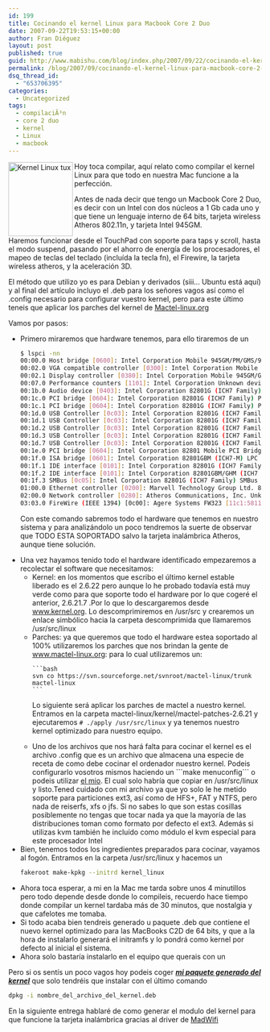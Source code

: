 ```yaml
---
id: 199
title: Cocinando el kernel Linux para Macbook Core 2 Duo
date: 2007-09-22T19:53:15+00:00
author: Fran Diéguez
layout: post
published: true
guid: http://www.mabishu.com/blog/index.php/2007/09/22/cocinando-el-kernel-linux-para-macbook-core-2-duo/
permalink: /blog/2007/09/cocinando-el-kernel-linux-para-macbook-core-2-duo/
dsq_thread_id:
  - "653706395"
categories:
  - Uncategorized
tags:
  - compilaciÃ³n
  - core 2 duo
  - kernel
  - Linux
  - macbook
---
```

<img class="sinborde alignright" title="Kernel Linux tux" alt="Kernel Linux tux" src="/assets/2007/09/korg10yr.gif" width="128" height="147" align="left" border="0" />

Hoy toca compilar, aquí relato como compilar el kernel Linux para que todo en nuestra Mac funcione a la perfección.

Antes de nada decir que tengo un Macbook Core 2 Duo, es decir con un Intel con dos núcleos a 1 Gb cada uno y que tiene un lenguaje interno de 64 bits, tarjeta wireless Atheros 802.11n, y tarjeta Intel 945GM.

Haremos funcionar desde el TouchPad con soporte para taps y scroll, hasta el modo suspend, pasando por el ahorro de energía de los procesadores, el mapeo de teclas del teclado (incluída la tecla fn), el Firewire, la tarjeta wireless atheros, y la aceleración 3D.

El método que utilizo yo es para Debian y derivados (siii... Ubuntu está aquí) y al final del artículo incluyo el .deb para los señores vagos así como el .config necesario para configurar vuestro kernel, pero para este último teneis que aplicar los parches del kernel de <a href="http://www.mactel-linux.org"> Mactel-linux.org</a><!--more-->

Vamos por pasos:
<ul>
	<li>Primero miraremos que hardware tenemos, para ello tiraremos de un

```bash
$ lspci -nn
00:00.0 Host bridge [0600]: Intel Corporation Mobile 945GM/PM/GMS/940GML and 945GT Express Memory Controller Hub [8086:27a0] (rev 03)
00:02.0 VGA compatible controller [0300]: Intel Corporation Mobile 945GM/GMS/940GML Express Integrated Graphics Controller [8086:27a2] (rev 03)
00:02.1 Display controller [0380]: Intel Corporation Mobile 945GM/GMS/940GML Express Integrated Graphics Controller [8086:27a6] (rev 03)
00:07.0 Performance counters [1101]: Intel Corporation Unknown device [8086:27a3] (rev 03)
00:1b.0 Audio device [0403]: Intel Corporation 82801G (ICH7 Family) High Definition Audio Controller [8086:27d8] (rev 02)
00:1c.0 PCI bridge [0604]: Intel Corporation 82801G (ICH7 Family) PCI Express Port 1 [8086:27d0] (rev 02)
00:1c.1 PCI bridge [0604]: Intel Corporation 82801G (ICH7 Family) PCI Express Port 2 [8086:27d2] (rev 02)
00:1d.0 USB Controller [0c03]: Intel Corporation 82801G (ICH7 Family) USB UHCI #1 [8086:27c8] (rev 02)
00:1d.1 USB Controller [0c03]: Intel Corporation 82801G (ICH7 Family) USB UHCI #2 [8086:27c9] (rev 02)
00:1d.2 USB Controller [0c03]: Intel Corporation 82801G (ICH7 Family) USB UHCI #3 [8086:27ca] (rev 02)
00:1d.3 USB Controller [0c03]: Intel Corporation 82801G (ICH7 Family) USB UHCI #4 [8086:27cb] (rev 02)
00:1d.7 USB Controller [0c03]: Intel Corporation 82801G (ICH7 Family) USB2 EHCI Controller [8086:27cc] (rev 02)
00:1e.0 PCI bridge [0604]: Intel Corporation 82801 Mobile PCI Bridge [8086:2448] (rev e2)
00:1f.0 ISA bridge [0601]: Intel Corporation 82801GBM (ICH7-M) LPC Interface Bridge [8086:27b9] (rev 02)
00:1f.1 IDE interface [0101]: Intel Corporation 82801G (ICH7 Family) IDE Controller [8086:27df] (rev 02)
00:1f.2 IDE interface [0101]: Intel Corporation 82801GBM/GHM (ICH7 Family) Serial ATA Storage Controller IDE [8086:27c4] (rev 02)
00:1f.3 SMBus [0c05]: Intel Corporation 82801G (ICH7 Family) SMBus Controller [8086:27da] (rev 02)
01:00.0 Ethernet controller [0200]: Marvell Technology Group Ltd. 88E8053 PCI-E Gigabit Ethernet Controller [11ab:4362] (rev 22)
02:00.0 Network controller [0280]: Atheros Communications, Inc. Unknown device [168c:0024] (rev 01)
03:03.0 FireWire (IEEE 1394) [0c00]: Agere Systems FW323 [11c1:5811] (rev 61)
```

Con este comando sabremos todo el hardware que tenemos en nuestro sistema y para analizándolo un poco tendremos la suerte de observar que TODO ESTA SOPORTADO salvo la tarjeta inalámbrica Atheros, aunque tiene solución.
</li>
	<li>Una vez hayamos tenido todo el hardware identificado empezaremos a recolectar el software que necesitamos:
<ul>
	<li>Kernel: en los momentos que escribo el último kernel estable liberado es el 2.6.22 pero aunque lo he probado todavía está muy verde como para que soporte todo el hardware por lo que cogeré el anterior, 2.6.21.7 .Por lo que lo descargaremos desde <a title="Kernel.org" href="http://www.kernel.org">www.kernel.org</a>. Lo descomprimiremos en /usr/src y crearemos un enlace simbólico hacia la carpeta descomprimida que llamaremos /usr/src/linux</li>
	<li>Parches: ya que queremos que todo el hardware estea soportado al 100% utilizaremos los parches que nos brindan la gente de <a title="Mactel Linux" href="http://www.mactel-linux.org">www.mactel-linux.org</a>: para lo cual utilizaremos un:

	```bash
	svn co https://svn.sourceforge.net/svnroot/mactel-linux/trunk mactel-linux
	```

Lo siguiente será aplicar los parches de mactel a nuestro kernel. Entramos en la carpeta mactel-linux/kernel/mactel-patches-2.6.21 y ejecutaremos ```# ./apply /usr/src/linux``` y ya tenemos nuestro kernel optimizado para nuestro equipo.
</li>
<li>
	Uno de los archivos que nos hará falta para cocinar el kernel es el archivo .config que es un archivo que almacena una especie de receta de como debe cocinar el ordenador nuestro kernel. Podeis configurarlo vosotros mismos haciendo un
    ```make menuconfig``` o podeis utilizar <a title="Archivo .config para compilación de kernel Linux en Macbook c2d" href="http://mabishu.com/temp/wordpress/wp-content/uploads/2007/09/config1.txt">el mio</a>. El cual solo habría que copiar en /usr/src/linux y listo.Tened cuidado con mi archivo ya que yo solo le he metido soporte para particiones ext3, así como de HFS+, FAT y NTFS, pero nada de reiserfs, xfs o jfs. Si no sabes lo que son estas cosillas posiblemente no tengas que tocar nada ya que la mayoría de las distribuciones toman como formato por defecto el ext3. Además si utilizas kvm también he incluído como módulo el kvm especial para este procesador Intel
</li>
</ul>
</li>
<li>
	Bien, tenemos todos los ingredientes preparados para cocinar, vayamos al fogón. Entramos en la carpeta /usr/src/linux y hacemos un

```bash
fakeroot make-kpkg --initrd kernel_linux
```

</li>

<li>
	Ahora toca esperar, a mi en la Mac me tarda sobre unos 4 minutillos pero todo depende desde donde lo compileis, recuerdo hace tiempo donde compilar un kernel tardaba más de 30 minutos, que nostalgia y que cafelotes me tomaba.
</li>
<li>
	Si todo acaba bien tendreis generado u paquete .deb que contiene el nuevo kernel optimizado para las MacBooks C2D de 64 bits, y que a la hora de instalarlo generará el initramfs y lo pondrá como kernel por defecto al inicial el sistema.
</li>
<li>Ahora solo bastaría instalarlo en el equipo que querais con un</li>
</ul>
Pero si os sentís un poco vagos hoy podeis coger <a href="/blog/uploads/2007/09/linux-image-26217-mactel-macbook-c2d-v11.deb"><em><strong>mi paquete generado del kernel</strong></em></a> que solo tendréis que instalar con el último comando

```bash
dpkg -i nombre_del_archivo_del_kernel.deb
```

En la siguiente entrega hablaré de como generar el modulo del kernel para que funcione la tarjeta inalámbrica gracias al driver de <a href="http://www.madwifi.org">MadWifi</a>
